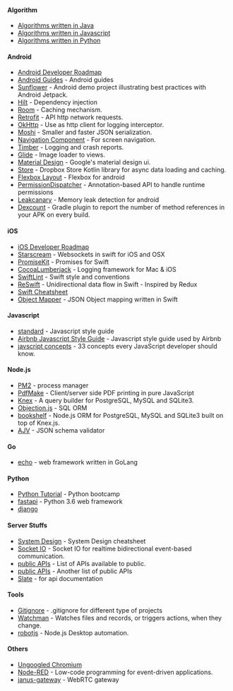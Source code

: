 #### Algorithm
* [Algorithms written in Java](https://github.com/TheAlgorithms/Java)
* [Algorithms written in Javascript](https://github.com/trekhleb/javascript-algorithms)
* [Algorithms written in Python](https://github.com/TheAlgorithms/Python)

#### Android
* [Android Developer Roadmap](https://github.com/mobile-roadmap/android-developer-roadmap)
* [Android Guides](https://github.com/codepath/android_guides) - Android guides
* [Sunflower](https://github.com/android/sunflower) - Android demo project illustrating best practices with Android Jetpack.
* [Hilt](https://dagger.dev/hilt/) - Dependency injection
* [Room](https://developer.android.com/jetpack/androidx/releases/room) - Caching mechanism.
* [Retrofit](https://square.github.io/retrofit/) - API http network requests.
* [OkHttp](https://square.github.io/okhttp/) - Use as http client for logging interceptor.
* [Moshi](https://github.com/square/moshi) - Smaller and faster JSON serialization.
* [Navigation Component](https://developer.android.com/guide/navigation) - For screen navigation.
* [Timber](https://github.com/JakeWharton/timber) - Logging and crash reports.
* [Glide](https://github.com/bumptech/glide) - Image loader to views.
* [Material Design](https://material.io/) - Google's material design ui.
* [Store](https://github.com/dropbox/Store) - Dropbox Store Kotlin library for async data loading and caching.
* [Flexbox Layout](https://github.com/google/flexbox-layout) - Flexbox for android
* [PermissionDispatcher](https://github.com/permissions-dispatcher/PermissionsDispatcher) - Annotation-based API to handle runtime permissions
* [Leakcanary](https://github.com/square/leakcanary) - Memory leak detection for android
* [Dexcount](https://github.com/KeepSafe/dexcount-gradle-plugin) - Gradle plugin to report the number of method references in your APK on every build.

#### iOS
* [iOS Developer Roadmap](https://github.com/BohdanOrlov/iOS-Developer-Roadmap)
* [Starscream](https://github.com/daltoniam/Starscream) - Websockets in swift for iOS and OSX
* [PromiseKit](https://github.com/mxcl/PromiseKit) - Promises for Swift
* [CocoaLumberjack](https://github.com/CocoaLumberjack/CocoaLumberjack) - Logging framework for Mac & iOS
* [SwiftLint](https://github.com/realm/SwiftLint) - Swift style and conventions
* [ReSwift](https://github.com/ReSwift/ReSwift) - Unidirectional data flow in Swift - Inspired by Redux
* [Swift Cheatsheet](https://github.com/iwasrobbed/Swift-CheatSheet)
* [Object Mapper](https://github.com/tristanhimmelman/ObjectMapper) - JSON Object mapping written in Swift

#### Javascript
* [standard](https://github.com/standard/standard) - Javascript style guide
* [Airbnb Javascript Style Guide](https://github.com/airbnb/javascript) - Javascript style guide used by Airbnb
* [javscript concepts](https://github.com/leonardomso/33-js-concepts) - 33 concepts every JavaScript developer should know.

#### Node.js
* [PM2](https://github.com/Unitech/pm2) - process manager
* [PdfMake](https://github.com/bpampuch/pdfmake) - Client/server side PDF printing in pure JavaScript
* [Knex](https://github.com/knex/knex) - A query builder for PostgreSQL, MySQL and SQLite3.
* [Objection.js](https://github.com/Vincit/objection.js) - SQL ORM
* [bookshelf](https://github.com/bookshelf/bookshelf) - Node.js ORM for PostgreSQL, MySQL and SQLite3 built on top of Knex.js.
* [AJV](https://github.com/ajv-validator/ajv) - JSON schema validator

#### Go
* [echo](https://github.com/labstack/echo) - web framework written in GoLang

#### Python
* [Python Tutorial](https://github.com/appbrewery/100-days-of-python) - Python bootcamp
* [fastapi](https://github.com/tiangolo/fastapi) - Python 3.6 web framework
* [django](https://github.com/django/django)

#### Server Stuffs
* [System Design](https://gist.github.com/vasanthk/485d1c25737e8e72759f) - System Design cheatsheet
* [Socket IO](https://github.com/socketio/socket.io) - Socket IO for realtime bidirectional event-based communication.
* [public APIs](https://github.com/public-apis/public-apis) - List of APIs available to public.
* [public APIs](https://github.com/n0shake/Public-APIs) - Another list of public APIs
* [Slate](https://github.com/slatedocs/slate) - for api documentation

#### Tools
* [Gitignore](https://github.com/github/gitignore) - .gitignore for different type of projects
* [Watchman](https://github.com/facebook/watchman) - Watches files and records, or triggers actions, when they change.
* [robotjs](https://github.com/octalmage/robotjs) - Node.js Desktop automation.

#### Others
* [Ungoogled Chromium](https://github.com/Eloston/ungoogled-chromium)
* [Node-RED](https://github.com/node-red/node-red) - Low-code programming for event-driven applications.
* [janus-gateway](https://github.com/meetecho/janus-gateway) - WebRTC gateway
